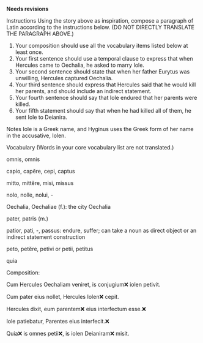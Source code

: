 **Needs revisions**

Instructions
Using the story above as inspiration, compose a paragraph of Latin according to the instructions below. (DO NOT DIRECTLY TRANSLATE THE PARAGRAPH ABOVE.)

1. Your composition should use all the vocabulary items listed below at least once.
2. Your first sentence should use a temporal clause to express that when Hercules came to Oechalia, he asked to marry Iole.
3. Your second sentence should state that when her father Eurytus was unwilling, Hercules captured Oechalia.
4. Your third sentence should express that Hercules said that he would kill her parents, and should include an indirect statement.
5. Your fourth sentence should say that Iole endured that her parents were killed.
6. Your fifth statement should say that when he had killed all of them, he sent Iole to Deianira.

Notes
Iole is a Greek name, and Hyginus uses the Greek form of her name in the accusative, Iolen.

Vocabulary
(Words in your core vocabulary list are not translated.)

omnis, omnis

capio, capĕre, cepi, captus

mitto, mittĕre, misi, missus

nolo, nolle, nolui, - 

Oechalia, Oechaliae (f.): the city Oechalia

pater, patris (m.)

patior, pati, -, passus: endure, suffer; can take a noun as direct object or an indirect statement construction

peto, petĕre, petivi or petii, petitus

quia

Composition:

Cum Hercules Oechaliam veniret, is conjugium❌ iolen petivit.

Cum pater eius nollet, Hercules Iolen❌ cepit.

Hercules dixit, eum parentem❌ eius interfectum esse.❌

Iole patiebatur, Parentes eius interfecit.❌

Quia❌ is omnes petii❌, is iolen Deianiram❌ misit.


